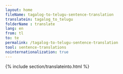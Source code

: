 ```yaml
---
layout: home
fileName: tagalog-to-telugu-sentence-translation
translatein: tagalog_to_telugu
folderName : translate
lang: en
from: tl
to: te
permalink: /tagalog-to-telugu-sentence-translation
tool: sentence-translations
nointernationalization: true
---
```

{% include section/translateinto.html %}
